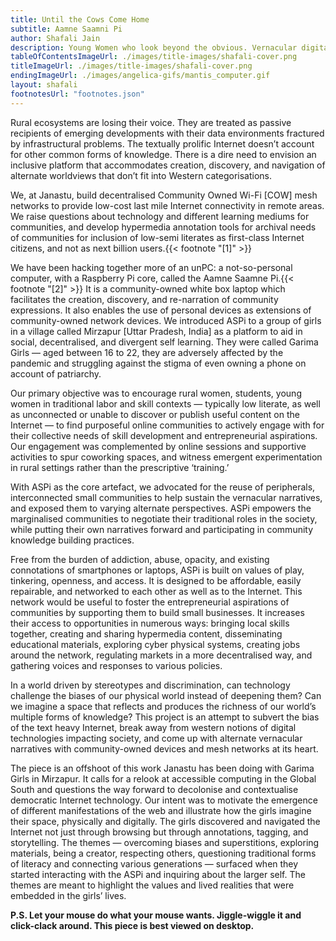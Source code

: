 ```yaml
---
title: Until the Cows Come Home
subtitle: Aamne Saamni Pi
author: Shafali Jain
description: Young Women who look beyond the obvious. Vernacular digital futures.
tableOfContentsImageUrl: ./images/title-images/shafali-cover.png
titleImageUrl: ./images/title-images/shafali-cover.png
endingImageUrl: ./images/angelica-gifs/mantis_computer.gif
layout: shafali
footnotesUrl: "footnotes.json"
---
```


Rural ecosystems are losing their voice. They are treated as passive recipients of emerging developments with their data environments fractured by infrastructural problems. The textually prolific Internet doesn’t account for other common forms of knowledge. There is a dire need to envision an inclusive platform that accommodates creation, discovery, and navigation of alternate worldviews that don’t fit into Western categorisations.

We, at Janastu, build decentralised Community Owned Wi-Fi [COW] mesh networks to provide low-cost last mile Internet connectivity in remote areas. We raise questions about technology and different learning mediums for communities, and develop hypermedia annotation tools for archival needs of communities for inclusion of low-semi literates as first-class Internet citizens, and not as next billion users.{{< footnote "[1]" >}}

We have been hacking together more of an unPC: a not-so-personal computer, with a Raspberry Pi core, called the Aamne Saamne Pi.{{< footnote "[2]" >}} It is a community-owned white box laptop which facilitates the creation, discovery, and re-narration of community expressions. It also enables the use of personal devices as extensions of community-owned network devices. We introduced ASPi to a group of girls in a village called Mirzapur [Uttar Pradesh, India] as a platform to aid in social, decentralised, and divergent self learning. They were called Garima Girls — aged between 16 to 22, they are adversely affected by the pandemic and struggling against the stigma of even owning a phone on account of patriarchy.

Our primary objective was to encourage rural women, students, young women in traditional labor and skill contexts — typically low literate, as well as unconnected or unable to discover or publish useful content on the Internet — to find purposeful online communities to actively engage with for their collective needs of skill development and entrepreneurial aspirations. Our engagement was complemented by online sessions and supportive activities to spur coworking spaces, and witness emergent experimentation in rural settings rather than the prescriptive ‘training.’

With ASPi as the core artefact, we advocated for the reuse of peripherals, interconnected small communities to help sustain the vernacular narratives, and exposed them to varying alternate perspectives. ASPi empowers the marginalised communities to negotiate their traditional roles in the society, while putting their own narratives forward and participating in community knowledge building practices.

Free from the burden of addiction, abuse, opacity, and existing connotations of smartphones or laptops, ASPi is built on values of play, tinkering, openness, and access. It is designed to be affordable, easily repairable, and networked to each other as well as to the Internet. This network would be useful to foster the entrepreneurial aspirations of communities by supporting them to build small businesses. It increases their access to opportunities in numerous ways: bringing local skills together, creating and sharing hypermedia content, disseminating educational materials, exploring cyber physical systems, creating jobs around the network, regulating markets in a more decentralised way, and gathering voices and responses to various policies.

In a world driven by stereotypes and discrimination, can technology challenge the biases of our physical world instead of deepening them? Can we imagine a space that reflects and produces the richness of our world’s multiple forms of knowledge? This project is an attempt to subvert the bias of the text heavy Internet, break away from western notions of digital technologies impacting society, and come up with alternate vernacular narratives with community-owned devices and mesh networks at its heart.

The piece is an offshoot of this work Janastu has been doing with Garima Girls in Mirzapur. It calls for a relook at accessible computing in the Global South and questions the way forward to decolonise and contextualise democratic Internet technology. Our intent was to motivate the emergence of different manifestations of the web and illustrate how the girls imagine their space, physically and digitally. The girls discovered and navigated the Internet not just through browsing but through annotations, tagging, and storytelling. The themes — overcoming biases and superstitions, exploring materials, being a creator, respecting others, questioning traditional forms of literacy and connecting various generations — surfaced when they started interacting with the ASPi and inquiring about the larger self. The themes are meant to highlight the values and lived realities that were embedded in the girls’ lives.

**P.S. Let your mouse do what your mouse wants. Jiggle-wiggle it and click-clack around. This piece is best viewed on desktop.**
